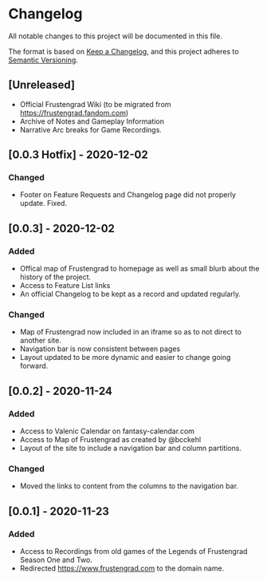 # Changelog
All notable changes to this project will be documented in this file.

The format is based on [Keep a Changelog](https://keepachangelog.com/en/1.0.0/),
and this project adheres to [Semantic Versioning](https://semver.org/spec/v2.0.0.html).

## [Unreleased]
- Official Frustengrad Wiki (to be migrated from https://frustengrad.fandom.com)
- Archive of Notes and Gameplay Information
- Narrative Arc breaks for Game Recordings.

## [0.0.3 Hotfix] - 2020-12-02
### Changed
- Footer on Feature Requests and Changelog page did not properly update. Fixed.

## [0.0.3] - 2020-12-02
### Added
- Offical map of Frustengrad to homepage as well as small blurb about the history of the project.
- Access to Feature List links
- An official Changelog to be kept as a record and updated regularly.

### Changed
- Map of Frustengrad now included in an iframe so as to not direct to another site.
- Navigation bar is now consistent between pages
- Layout updated to be more dynamic and easier to change going forward.


## [0.0.2] - 2020-11-24
### Added
- Access to Valenic Calendar on fantasy-calendar.com
- Access to Map of Frustengrad as created by @bcckehl
- Layout of the site to include a navigation bar and column partitions.

### Changed
- Moved the links to content from the columns to the navigation bar.

## [0.0.1] - 2020-11-23
### Added
- Access to Recordings from old games of the Legends of Frustengrad Season One and Two.
- Redirected https://www.frustengrad.com to the domain name.